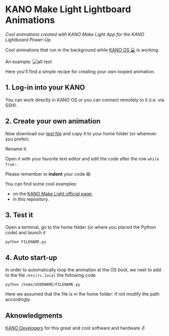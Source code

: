 # KANO Make Light Lightboard Animations
_Cool animations created with KANO Make Light App for the KANO Lightboard Power-Up._

Cool animations that run in the background while [KANO OS :computer:](http://developers.kano.me/downloads/) is working.

An example:
![alt text](https://github.com/scollovati/kano_make_light_lightboard_examples/blob/master/kano_labs.gif)

Here you'll find a simple recipe for creating your own looped animation.
## 1. Log-in into your KANO
You can work directly in KANO OS or you can connect remotely to it (i.e. via SSH).

## 2. Create your own animation
Now download our [test file](https://raw.githubusercontent.com/scollovati/kano_make_light_lightboard_animations/master/test01.py) and copy it to your home folder (or wherever you prefer).

Rename it.

Open it with your favorite text editor and edit the code after the row ```while True:```.

Please remember to **indent** your code :smile:

You can find some cool examples:
- on the [KANO Make Light official page](https://world.kano.me/shares/make-light/);
- in this repository.

## 3. Test it
Open a terminal, go to the home folder (or where you placed the Python code) and launch it
```
python FILENAME.py
```

## 4. Auto start-up
In order to automatically loop the animation at the OS boot, we neet to add to the file `/etc/rc.local` the following code
```
python /home/USERNAME/FILENAME.py
```
Here we assumed that the file is in the home folder: if not modify the path accordingly.

## Aknowledgments
[KANO Developers](http://developers.kano.me/downloads/) for this great and cool software and hardware :v:
